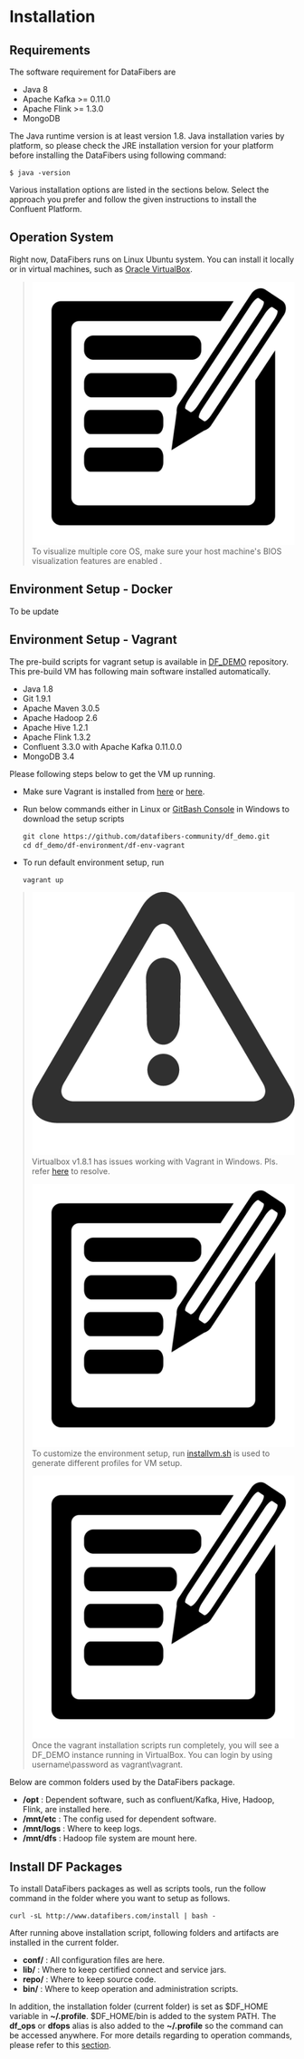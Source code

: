 # Installation

## Requirements

The software requirement for DataFibers are

* Java 8
* Apache Kafka &gt;= 0.11.0
* Apache Flink &gt;= 1.3.0
* MongoDB

The Java runtime version is at least version 1.8. Java installation varies by platform, so please check the JRE installation version for your platform before installing the DataFibers using following command:

```text
$ java -version
```

Various installation options are listed in the sections below. Select the approach you prefer and follow the given instructions to install the Confluent Platform.

## Operation System

Right now, DataFibers runs on Linux Ubuntu system. You can install it locally or in virtual machines, such as [Oracle VirtualBox](https://www.virtualbox.org/wiki/Downloads).

> ![](../.gitbook/assets/information.jpg) To visualize multiple core OS, make sure your host machine's BIOS visualization features are enabled .

## Environment Setup - Docker

To be update

## Environment Setup - Vagrant

The pre-build scripts for vagrant setup is available in [DF\_DEMO](https://github.com/datafibers-community/df_demo) repository. This pre-build VM has following main software installed automatically.

* Java 1.8
* Git 1.9.1
* Apache Maven 3.0.5
* Apache Hadoop 2.6
* Apache Hive 1.2.1
* Apache Flink 1.3.2
* Confluent 3.3.0 with Apache Kafka 0.11.0.0
* MongoDB 3.4

Please following steps below to get the VM up running.

* Make sure Vagrant is installed from [here](https://www.vagrantup.com/downloads.html) or [here](https://github.com/tknerr/bills-kitchen). 
* Run below commands either in Linux or [GitBash Console](https://git-for-windows.github.io/) in Windows to download the setup scripts

  ```text
  git clone https://github.com/datafibers-community/df_demo.git
  cd df_demo/df-environment/df-env-vagrant
  ```

* To run default environment setup, run

  ```text
  vagrant up
  ```

> ![](../.gitbook/assets/warning.jpg) Virtualbox v1.8.1 has issues working with Vagrant in Windows. Pls. refer [here](https://github.com/datafibers-community/datafibers-complete-guide/tree/de0445ca4d80e881f015535480562ba3ba4d8169/troubleshooting_area.html#Vagarant_Issues) to resolve.
>
> ![](../.gitbook/assets/information.jpg) To customize the environment setup, run [installvm.sh](https://github.com/datafibers/df_demo/blob/master/df-environment/df-env-vagrant/installvm.sh) is used to generate different profiles for VM setup.
>
> ![](../.gitbook/assets/information.jpg) Once the vagrant installation scripts run completely, you will see a DF\_DEMO instance running in VirtualBox. You can login by using username\password as vagrant\vagrant.

Below are common folders used by the DataFibers package.

* **/opt** : Dependent software, such as confluent/Kafka, Hive, Hadoop, Flink, are installed here. 
* **/mnt/etc** : The config used for dependent software.
* **/mnt/logs** : Where to keep logs.
* **/mnt/dfs** : Hadoop file system are mount here.

## Install DF Packages

To install DataFibers packages as well as scripts tools, run the follow command in the folder where you want to setup as follows.

```text
curl -sL http://www.datafibers.com/install | bash -
```

After running above installation script, following folders and artifacts are installed in the current folder.

* **conf/** : All configuration files are here.
* **lib/** : Where to keep certified connect and service jars.
* **repo/** : Where to keep source code.
* **bin/** : Where to keep operation and administration scripts.

In addition, the installation folder \(current folder\) is set as $DF\_HOME variable in **~/.profile**. $DF\_HOME/bin is added to the system PATH. The **df\_ops** or **dfops** alias is also added to the **~/.profile** so the command can be accessed anywhere. For more details regarding to operation commands, please refer to this [section](https://github.com/datafibers-community/datafibers-complete-guide/tree/de0445ca4d80e881f015535480562ba3ba4d8169/quick_start.html#Operate_DF_Service).

